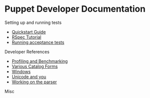 # Puppet Developer Documentation

Setting up and running tests

* [Quickstart Guide](quickstart.md)
* [RSpec Tutorial](rspec_tutorial.md)
* [Running acceptance tests](../acceptance/README.md)

Developer References

* [Profiling and Benchmarking](profiling.md)
* [Various Catalog Forms](catalogs.md)
* [Windows](windows.md)
* [Unicode and you](unicode.md)
* [Working on the parser](parser_work.md)

Misc
